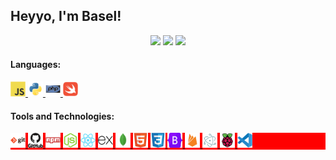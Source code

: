 ## Heyyo, I'm Basel!

<div align="center">

[![](https://img.shields.io/badge/Discord-7289DA?style=for-the-badge&logo=discord&logoColor=white)](https://discord.com/users/434431672591581225) [![](https://img.shields.io/badge/LinkedIn-0077B5?style=for-the-badge&logo=linkedin&logoColor=white)](https://www.linkedin.com/in/alanaziibasel/) [![](https://img.shields.io/badge/Codewars-B1361E?style=for-the-badge&logo=Codewars&logoColor=white)](https://www.codewars.com/users/TheRealBasel) 
</div>


#### Languages:
<p align="left"> 
    <a href="https://www.javascript.com/" target="_blank"> 
        <img src="https://github.com/devicons/devicon/blob/master/icons/javascript/javascript-original.svg" alt="JavaScript" width="24" height="24"/>
    </a> 
    <a href="https://www.python.org/" target="_blank"> 
        <img src="https://github.com/devicons/devicon/blob/master/icons/python/python-original.svg" alt="Python" width="24" height="24"/>
    </a> 
    <a href="https://www.php.net/" target="_blank"> 
        <img src="https://github.com/devicons/devicon/blob/master/icons/php/php-original.svg" alt="PHP" width="24" height="24"/>
    </a> 
    <a href="https://www.swift.org/" target="_blank"> 
        <img src="https://github.com/devicons/devicon/blob/master/icons/swift/swift-original.svg" alt="VSCode" width="24" height="24"/>
    </a> 
</p>

#### Tools and Technologies:

<p align="left" style="background-color: red;">
    <a href=" " target="_blank"> 
        <img src="https://github.com/devicons/devicon/blob/master/icons/git/git-original-wordmark.svg" alt="git" width="24" height="24"/>
    </a> 
    <a href=" " target="_blank"> 
        <img src="https://github.com/devicons/devicon/blob/master/icons/github/github-original-wordmark.svg" alt="github" width="24" height="24"/>
    </a> 
    <a href=" " target="_blank"> 
        <img src="https://github.com/devicons/devicon/blob/master/icons/npm/npm-original-wordmark.svg" alt="NPM" width="24" height="24"/>
    </a> 
    <a href="https://nodejs.org/en/" target="_blank"> 
        <img src="https://github.com/devicons/devicon/blob/master/icons/nodejs/nodejs-original.svg" alt="NodeJS" width="24" height="24"/>
    </a> 
    <a href=" " target="_blank"> 
        <img src="https://github.com/devicons/devicon/blob/master/icons/react/react-original.svg" alt="ReactJS" width="24" height="24"/>
    </a> 
    <a href=" " target="_blank"> 
        <img src="https://github.com/devicons/devicon/blob/master/icons/express/express-original.svg" alt="Express" width="24" height="24"/>
    </a> 
    <a href=" " target="_blank"> 
        <img src="https://github.com/devicons/devicon/blob/master/icons/mongodb/mongodb-original.svg" alt="MongooDB" width="24" height="24"/>
    </a> 
    <a href=" " target="_blank"> 
        <img src="https://github.com/devicons/devicon/blob/master/icons/html5/html5-original.svg" alt="HTML5" width="24" height="24"/>
    </a> 
    <a href=" " target="_blank"> 
        <img src="https://github.com/devicons/devicon/blob/master/icons/css3/css3-original.svg" alt="CSS3" width="24" height="24"/>
    </a> 
    <a href=" " target="_blank"> 
        <img src="https://github.com/devicons/devicon/blob/master/icons/bootstrap/bootstrap-original.svg" alt="Bootstrap" width="24" height="24"/>
    </a> 
    <a href=" " target="_blank"> 
        <img src="https://github.com/devicons/devicon/blob/master/icons/firebase/firebase-plain.svg" alt="Firebase" width="24" height="24"/>
    </a> 
    <a href=" " target="_blank"> 
        <img src="https://github.com/devicons/devicon/blob/master/icons/electron/electron-original.svg" alt="electron" width="24" height="24"/>
    </a> 
    <a href=" " target="_blank"> 
        <img src="https://github.com/devicons/devicon/blob/master/icons/raspberrypi/raspberrypi-original.svg" alt="RaspberryPI" width="24" height="24"/>
    </a> 
    <a href="https://code.visualstudio.com/" target="_blank"> 
        <img src="https://github.com/devicons/devicon/blob/master/icons/vscode/vscode-original.svg" alt="VSCode" width="24" height="24"/>
    </a> 
</p>


<!--
    <a href=" " target="_blank"> 
        <img src=" " alt="VSCode" width="20" height="20"/>
    </a> 
     -->
